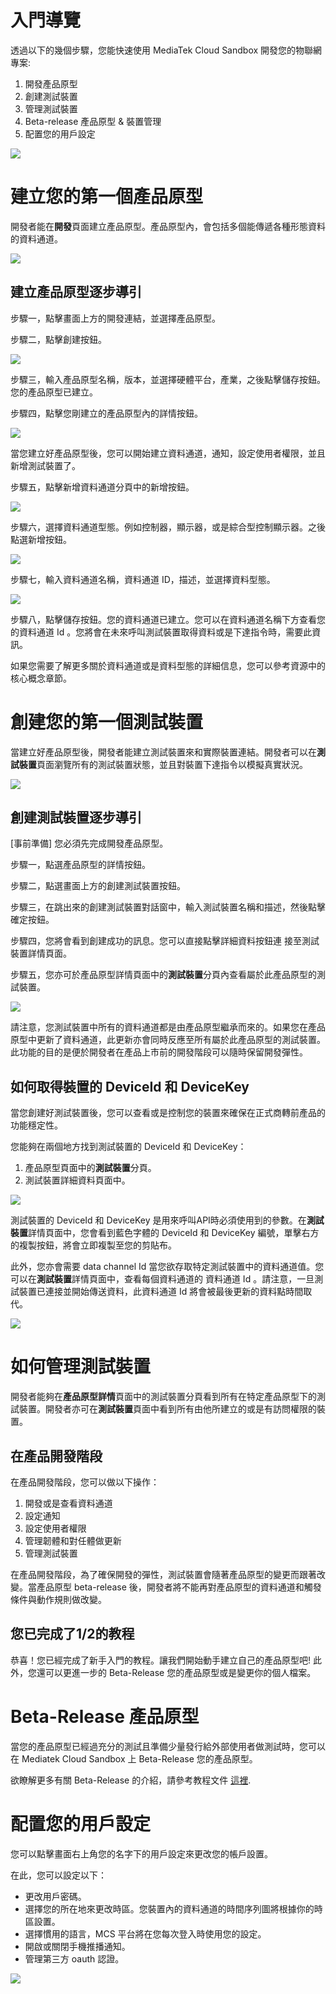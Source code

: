 # 入門導覽

透過以下的幾個步驟，您能快速使用 MediaTek Cloud Sandbox 開發您的物聯網專案:


1. 開發產品原型
2. 創建測試裝置
3. 管理測試裝置
4. Beta-release 產品原型 & 裝置管理
5. 配置您的用戶設定


![](../images/Getting_started/img_gettingstarted_01.png)






# 建立您的第一個產品原型

開發者能在**開發**頁面建立產品原型。產品原型內，會包括多個能傳遞各種形態資料的資料通道。

![](../images/Getting_started/img_gettingstarted_02.png)


## 建立產品原型逐步導引


步驟一，點擊畫面上方的開發連結，並選擇產品原型。

步驟二，點擊創建按鈕。


![](../images/Getting_started/img_gettingstarted_03.png)



步驟三，輸入產品原型名稱，版本，並選擇硬體平台，產業，之後點擊儲存按鈕。
您的產品原型已建立。

步驟四，點擊您剛建立的產品原型內的詳情按鈕。

![](../images/Getting_started/img_gettingstarted_04.png)

當您建立好產品原型後，您可以開始建立資料通道，通知，設定使用者權限，並且新增測試裝置了。


步驟五，點擊新增資料通道分頁中的新增按鈕。

![](../images/Getting_started/img_gettingstarted_05.png)

步驟六，選擇資料通道型態。例如控制器，顯示器，或是綜合型控制顯示器。之後點選新增按鈕。

![](../images/Getting_started/img_gettingstarted_06.png)

步驟七，輸入資料通道名稱，資料通道 ID，描述，並選擇資料型態。




![](../images/Getting_started/img_gettingstarted_07.png)


步驟八，點擊儲存按鈕。您的資料通道已建立。您可以在資料通道名稱下方查看您的資料通道 Id 。您將會在未來呼叫測試裝置取得資料或是下達指令時，需要此資訊。

如果您需要了解更多關於資料通道或是資料型態的詳細信息，您可以參考資源中的核心概念章節。



# 創建您的第一個測試裝置

當建立好產品原型後，開發者能建立測試裝置來和實際裝置連結。開發者可以在**測試裝置**頁面瀏覽所有的測試裝置狀態，並且對裝置下達指令以模擬真實狀況。

![](../images/Getting_started/img_gettingstarted_08.png)

## 創建測試裝置逐步導引

[事前準備] 您必須先完成開發產品原型。

步驟一，點選產品原型的詳情按鈕。

步驟二，點選畫面上方的創建測試裝置按鈕。

步驟三，在跳出來的創建測試裝置對話窗中，輸入測試裝置名稱和描述，然後點擊確定按鈕。

步驟四，您將會看到創建成功的訊息。您可以直接點擊詳細資料按鈕連
接至測試裝置詳情頁面。

步驟五，您亦可於產品原型詳情頁面中的**測試裝置**分頁內查看屬於此產品原型的測試裝置。

![](../images/Getting_started/img_gettingstarted_09.png)

請注意，您測試裝置中所有的資料通道都是由產品原型繼承而來的。如果您在產品原型中更新了資料通道，此更新亦會同時反應至所有屬於此產品原型的測試裝置。此功能的目的是便於開發者在產品上市前的開發階段可以隨時保留開發彈性。


## 如何取得裝置的 DeviceId 和 DeviceKey

當您創建好測試裝置後，您可以查看或是控制您的裝置來確保在正式商轉前產品的功能穩定性。

您能夠在兩個地方找到測試裝置的 DeviceId 和 DeviceKey：

1. 產品原型頁面中的**測試裝置**分頁。
2. 測試裝置詳細資料頁面中。

![](../images/Getting_started/img_gettingstarted_10.png)

測試裝置的 DeviceId 和 DeviceKey 是用來呼叫API時必須使用到的參數。在**測試裝置**詳情頁面中，您會看到藍色字體的 DeviceId 和 DeviceKey 編號，單擊右方的複製按鈕，將會立即複製至您的剪貼布。

此外，您亦會需要 data channel Id 當您欲存取特定測試裝置中的資料通道值。您可以在**測試裝置**詳情頁面中，查看每個資料通道的 資料通道 Id 。請注意，一旦測試裝置已連接並開始傳送資料，此資料通道 Id 將會被最後更新的資料點時間取代。

![](../images/Getting_started/img_gettingstarted_11.png)

# 如何管理測試裝置


開發者能夠在**產品原型詳情**頁面中的測試裝置分頁看到所有在特定產品原型下的測試裝置。開發者亦可在**測試裝置**頁面中看到所有由他所建立的或是有訪問權限的裝置。

## 在產品開發階段

在產品開發階段，您可以做以下操作：

1.  開發或是查看資料通道
2.  設定通知
3.  設定使用者權限
4.  管理韌體和對任體做更新
5.  管理測試裝置

在產品開發階段，為了確保開發的彈性，測試裝置會隨著產品原型的變更而跟著改變。當產品原型 beta-release 後，開發者將不能再對產品原型的資料通道和觸發條件與動作規則做改變。

## 您已完成了1/2的教程

恭喜！您已經完成了新手入門的教程。讓我們開始動手建立自己的產品原型吧!
此外，您還可以更進一步的 Beta-Release 您的產品原型或是變更你的個人檔案。


# Beta-Release 產品原型

當您的產品原型已經過充分的測試且準備少量發行給外部使用者做測試時，您可以在 Mediatek Cloud Sandbox 上 Beta-Release 您的產品原型。

欲瞭解更多有關 Beta-Release 的介紹，請參考教程文件 [這裡](./beta-release).


# 配置您的用戶設定

您可以點擊畫面右上角您的名字下的用戶設定來更改您的帳戶設置。

在此，您可以設定以下：

* 更改用戶密碼。
* 選擇您的所在地來更改時區。您裝置內的資料通道的時間序列圖將根據你的時區設置。
* 選擇慣用的語言，MCS 平台將在您每次登入時使用您的設定。
* 開啟或關閉手機推播通知。
* 管理第三方 oauth 認證。


![](../images/Getting_started/img_gettingstarted_12.png)


